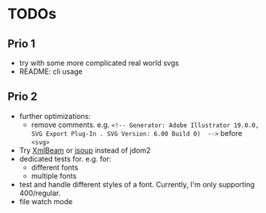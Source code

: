 # TODOs

## Prio 1

- try with some more complicated real world svgs
- README: cli usage

## Prio 2

- further optimizations:
    - remove comments. e.g. `<!-- Generator: Adobe Illustrator 19.0.0, SVG Export Plug-In . SVG Version: 6.00 Build 0)  -->` before `<svg>`
- Try [XmlBeam](https://xmlbeam.org/) or [jsoup](https://jsoup.org/) instead of jdom2
- dedicated tests for. e.g. for:
    - different fonts
    - multiple fonts
- test and handle different styles of a font. Currently, I'm only supporting 400/regular.
- file watch mode